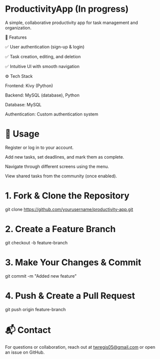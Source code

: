 # ProductivityApp (In progress)

A simple, collaborative productivity app for task management and organization.

📌 Features

✅ User authentication (sign-up & login)

✅ Task creation, editing, and deletion

✅ Intuitive UI with smooth navigation


⚙️ Tech Stack

Frontend: Kivy (Python)

Backend: MySQL (database), Python

Database: MySQL

Authentication: Custom authentication system

# 📖 Usage
Register or log in to your account.

Add new tasks, set deadlines, and mark them as complete.

Navigate through different screens using the menu.

View shared tasks from the community (once enabled).

# 1. Fork & Clone the Repository
git clone https://github.com/yourusername/productivity-app.git
# 2. Create a Feature Branch
git checkout -b feature-branch
# 3. Make Your Changes & Commit
git commit -m "Added new feature"
# 4. Push & Create a Pull Request
git push origin feature-branch


# 📬 Contact
For questions or collaboration, reach out at twregis05@gmail.com or open an issue on GitHub.
